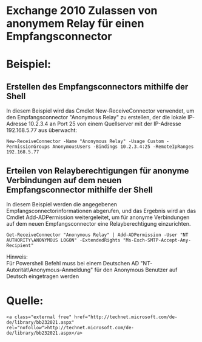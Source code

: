 # Exchange 2010 Zulassen von anonymem Relay für einen Empfangsconnector

# <span class="mw-headline" id="bkmrk-beispiel%3A-1">Beispiel:</span>

## <span class="mw-headline" id="bkmrk-erstellen-des-empfan-1">Erstellen des Empfangsconnectors mithilfe der Shell</span>

In diesem Beispiel wird das Cmdlet New-ReceiveConnector verwendet, um den Empfangsconnector "Anonymous Relay" zu erstellen, der die lokale IP-Adresse 10.2.3.4 an Port 25 von einem Quellserver mit der IP-Adresse 192.168.5.77 aus überwacht:

```
New-ReceiveConnector -Name "Anonymous Relay" -Usage Custom -PermissionGroups AnonymousUsers -Bindings 10.2.3.4:25 -RemoteIpRanges 192.168.5.77
```

## <span id="bkmrk-"></span><span class="mw-headline" id="bkmrk-erteilen-von-relaybe-1">Erteilen von Relayberechtigungen für anonyme Verbindungen auf dem neuen Empfangsconnector mithilfe der Shell</span>

In diesem Beispiel werden die angegebenen Empfangsconnectorinformationen abgerufen, und das Ergebnis wird an das Cmdlet Add-ADPermission weitergeleitet, um für anonyme Verbindungen auf dem neuen Empfangsconnector eine Relayberechtigung einzurichten.

```
Get-ReceiveConnector "Anonymous Relay" | Add-ADPermission -User "NT AUTHORITY\ANONYMOUS LOGON" -ExtendedRights "Ms-Exch-SMTP-Accept-Any-Recipient"
```

Hinweis:  
Für Powershell Befehl muss bei einem Deutschen AD "NT-Autorität\\Anonymous-Anmeldung" für den Anonymous Benutzer auf Deutsch eingetragen werden

# <span class="mw-headline" id="bkmrk-quelle%3A-1">Quelle:</span>

```
<a class="external free" href="http://technet.microsoft.com/de-de/library/bb232021.aspx" rel="nofollow">http://technet.microsoft.com/de-de/library/bb232021.aspx</a>
```